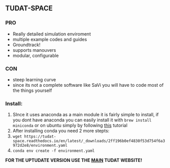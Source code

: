 ## TUDAT-SPACE


### PRO 
+ Really detailed simulation enviroment 
+ multiple example codes and guides
+ Groundtrack!
+ supports manouvers
+ modular, configurable


### CON
+ steep learning curve 
+ since its not a complete software like SaVi you will have to code most of the things yourself


### Install:
1. SInce it uses anaconda as a main module it is fairly simple to install, if you dont have anaconda you can easily install it with `brew install miniconda` or on ubuntu simply by following [this](https://linuxize.com/post/how-to-install-anaconda-on-ubuntu-20-04/) tutorial
2. After installing conda you need 2 more stepts: 
3. `wget https://tudat-space.readthedocs.io/en/latest/_downloads/2ff196b0ef4830f53d754f6a3972d2e8/environment.yaml`
4. `conda env create -f environment.yaml`

**FOR THE UPTUDATE VERSION USE THE [MAIN](https://tudat-space.readthedocs.io/en/latest/_src_first_steps/tudat_py.html) TUDAT WEBSITE!**
